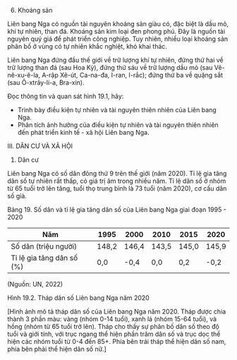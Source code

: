 6. Khoáng sản

Liên bang Nga có nguồn tài nguyên khoáng sản giàu có, đặc biệt là dầu mỏ, khí tự nhiên, than đá. Khoáng sản kim loại đen phong phú. Đây là nguồn tài nguyên quý giá để phát triển công nghiệp. Tuy nhiên, nhiều loại khoáng sản phân bố ở vùng có tự nhiên khắc nghiệt, khó khai thác.

Liên bang Nga đứng đầu thế giới về trữ lượng khí tự nhiên, đứng thứ hai về trữ lượng than đá (sau Hoa Kỳ), đứng thứ sáu về trữ lượng dầu mỏ (sau Vê-nê-xu-ê-la, A-rập Xê-út, Ca-na-đa, I-ran, I-rắc); đứng thứ ba về quặng sắt (sau Ô-xtrây-li-a, Bra-xin).

Đọc thông tin và quan sát hình 19.1, hãy:
- Trình bày điều kiện tự nhiên và tài nguyên thiên nhiên của Liên bang Nga.
- Phân tích ảnh hưởng của điều kiện tự nhiên và tài nguyên thiên nhiên đến phát triển kinh tế - xã hội Liên bang Nga.

III. DÂN CƯ VÀ XÃ HỘI

1. Dân cư

Liên bang Nga có số dân đông thứ 9 trên thế giới (năm 2020). Tỉ lệ gia tăng dân số tự nhiên rất thấp, có giá trị âm trong nhiều năm. Tỉ lệ dân số ở nhóm từ 65 tuổi trở lên tăng, tuổi thọ trung bình là 73 tuổi (năm 2020), cơ cấu dân số già.

Bảng 19. Số dân và tỉ lệ gia tăng dân số của Liên bang Nga giai đoạn 1995 - 2020

Năm | 1995 | 2000 | 2010 | 2015 | 2020
--- | --- | --- | --- | --- | ---
Số dân (triệu người) | 148,2 | 146,4 | 143,5 | 145,0 | 145,9
Tỉ lệ gia tăng dân số (%) | 0,0 | -0,4 | 0,0 | 0,2 | -0,2

(Nguồn: UN, 2022)

Hình 19.2. Tháp dân số Liên bang Nga năm 2020

[Hình ảnh mô tả tháp dân số của Liên bang Nga năm 2020. Tháp được chia thành 3 phần màu: vàng (nhóm 0-14 tuổi), xanh lá (nhóm 15-64 tuổi), và hồng (nhóm từ 65 tuổi trở lên). Tháp cho thấy sự phân bố dân số theo độ tuổi và giới tính, với trục ngang thể hiện phần trăm dân số và trục dọc thể hiện các nhóm tuổi từ 0-4 đến 85+. Phía bên trái tháp thể hiện dân số nam, phía bên phải thể hiện dân số nữ.]